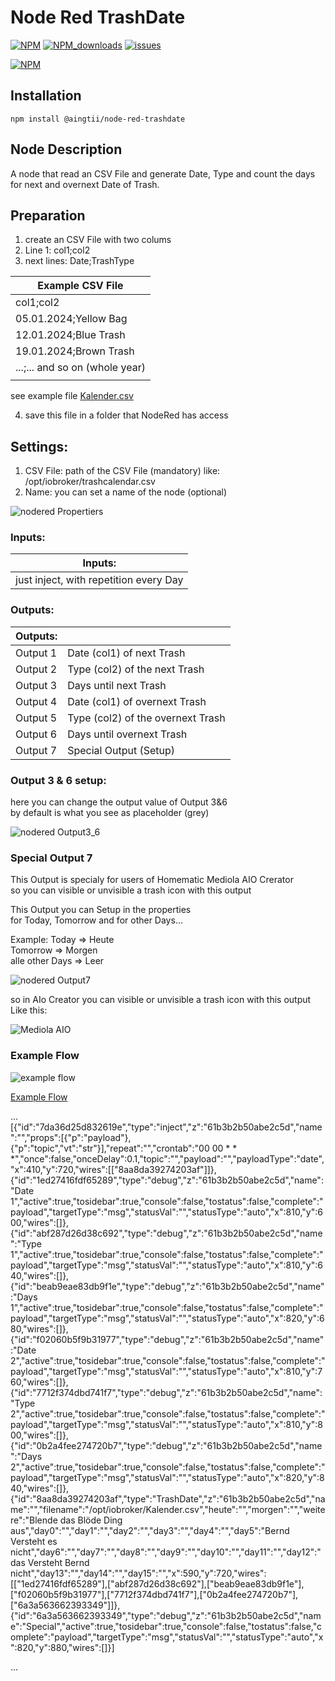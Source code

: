 # Node Red TrashDate

[![NPM](https://img.shields.io/npm/v/@aingtii/node-red-trashdate)](https://www.npmjs.com/package/@aingtii/node-red-trashdate)
[![NPM_downloads](https://img.shields.io/npm/dm/@aingtii/node-red-trashdate)](https://www.npmjs.com/package/@aingtii/node-red-trashdate)
[![issues](https://img.shields.io/github/issues/aingtii/node-red-trashdate)](https://github.com/aingtiig/node-red-trashdate/issues)

[![NPM](https://nodei.co/npm/@aingtii/node-red-trashdate.png?compact=true)](https://nodei.co/npm/@aingtii/node-red-trashdate/)

## Installation
```
npm install @aingtii/node-red-trashdate
```

## Node Description
A node that read an CSV File and generate Date, Type and count the days for next and overnext Date of Trash.

## Preparation
1. create an CSV File with two colums
2. Line 1:  col1;col2
3. next lines:  Date;TrashType

|Example CSV File                |
|--------------------------------|
|col1;col2                       |
|05.01.2024;Yellow Bag           |
|12.01.2024;Blue Trash           |
|19.01.2024;Brown Trash          |
|...;... and so on (whole year)  |
|                                |

see example file
[Kalender.csv](examples/Kalender.csv)

4. save this file in a folder that NodeRed has access

## Settings:
1. CSV File: path of the CSV File (mandatory)
       like: /opt/iobroker/trashcalendar.csv
2. Name: you can set a name of the node (optional)

![nodered Propertiers](img/properties.PNG)

### Inputs:
|Inputs:                                 |
|----------------------------------------|
|just inject, with repetition every Day  |       

### Outputs:
|Outputs: |                                   |
|---------|-----------------------------------|
|Output 1 | Date (col1) of next Trash         |
|Output 2 | Type (col2) of the next Trash     |
|Output 3 | Days until next Trash             |
|Output 4 | Date (col1) of overnext Trash     |
|Output 5 | Type (col2) of the overnext Trash |
|Output 6 | Days until overnext Trash         |
|Output 7 | Special Output (Setup)            |


### Output 3 & 6 setup:
here you can change the output value of Output 3&6<br />
by default is what you see as placeholder (grey)<br />

![nodered Output3_6](img/output3_6.PNG)


### Special Output 7 
This Output is specialy for users of Homematic Mediola AIO Crerator<br />
so you can visible or unvisible a trash icon with this output<br />

This Output you can Setup in the properties<br />
for Today, Tomorrow and for other Days...

Example:
Today => Heute<br />
Tomorrow => Morgen<br />
alle other Days => Leer<br />

![nodered Output7](img/Output7.PNG)

so in AIo Creator you can visible or unvisible a trash icon with this output<br />
Like this:

![Mediola AIO](img/AIO_mediola.png)

### Example Flow
![example flow](img/example_flow.PNG)

[Example Flow](examples/example-flow1.json)

...
[{"id":"7da36d25d832619e","type":"inject","z":"61b3b2b50abe2c5d","name":"","props":[{"p":"payload"},{"p":"topic","vt":"str"}],"repeat":"","crontab":"00 00 * * *","once":false,"onceDelay":0.1,"topic":"","payload":"","payloadType":"date","x":410,"y":720,"wires":[["8aa8da39274203af"]]},{"id":"1ed27416fdf65289","type":"debug","z":"61b3b2b50abe2c5d","name":"Date 1","active":true,"tosidebar":true,"console":false,"tostatus":false,"complete":"payload","targetType":"msg","statusVal":"","statusType":"auto","x":810,"y":600,"wires":[]},{"id":"abf287d26d38c692","type":"debug","z":"61b3b2b50abe2c5d","name":"Type 1","active":true,"tosidebar":true,"console":false,"tostatus":false,"complete":"payload","targetType":"msg","statusVal":"","statusType":"auto","x":810,"y":640,"wires":[]},{"id":"beab9eae83db9f1e","type":"debug","z":"61b3b2b50abe2c5d","name":"Days 1","active":true,"tosidebar":true,"console":false,"tostatus":false,"complete":"payload","targetType":"msg","statusVal":"","statusType":"auto","x":820,"y":680,"wires":[]},{"id":"f02060b5f9b31977","type":"debug","z":"61b3b2b50abe2c5d","name":"Date 2","active":true,"tosidebar":true,"console":false,"tostatus":false,"complete":"payload","targetType":"msg","statusVal":"","statusType":"auto","x":810,"y":760,"wires":[]},{"id":"7712f374dbd741f7","type":"debug","z":"61b3b2b50abe2c5d","name":"Type 2","active":true,"tosidebar":true,"console":false,"tostatus":false,"complete":"payload","targetType":"msg","statusVal":"","statusType":"auto","x":810,"y":800,"wires":[]},{"id":"0b2a4fee274720b7","type":"debug","z":"61b3b2b50abe2c5d","name":"Days 2","active":true,"tosidebar":true,"console":false,"tostatus":false,"complete":"payload","targetType":"msg","statusVal":"","statusType":"auto","x":820,"y":840,"wires":[]},{"id":"8aa8da39274203af","type":"TrashDate","z":"61b3b2b50abe2c5d","name":"","filename":"/opt/iobroker/Kalender.csv","heute":"","morgen":"","weitere":"Blende das Blöde Ding aus","day0":"","day1":"","day2":"","day3":"","day4":"","day5":"Bernd Versteht es nicht","day6":"","day7":"","day8":"","day9":"","day10":"","day11":"","day12":"das Versteht Bernd nicht","day13":"","day14":"","day15":"","x":590,"y":720,"wires":[["1ed27416fdf65289"],["abf287d26d38c692"],["beab9eae83db9f1e"],["f02060b5f9b31977"],["7712f374dbd741f7"],["0b2a4fee274720b7"],["6a3a563662393349"]]},{"id":"6a3a563662393349","type":"debug","z":"61b3b2b50abe2c5d","name":"Special","active":true,"tosidebar":true,"console":false,"tostatus":false,"complete":"payload","targetType":"msg","statusVal":"","statusType":"auto","x":820,"y":880,"wires":[]}]

...


